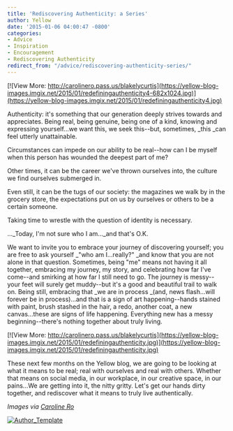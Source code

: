 ```yaml
---
title: 'Rediscovering Authenticity: a Series'
author: Yellow
date: '2015-01-06 04:00:47 -0800'
categories:
- Advice
- Inspiration
- Encouragement
- Rediscovering Authenticity
redirect_from: "/advice/rediscovering-authenticity-series/"
---
```


[![View More: http://carolinero.pass.us/blakelycurtis](https://yellow-blog-images.imgix.net/2015/01/redefiningauthenticity4-682x1024.jpg)](https://yellow-blog-images.imgix.net/2015/01/redefiningauthenticity4.jpg)

Authenticity: it's something that our generation deeply strives towards and appreciates. Being real, being genuine, being one of a kind, knowing and expressing yourself...we want this, we seek this--but, sometimes, _this _can feel utterly unattainable.

Circumstances can impede on our ability to be real--how can I be myself when this person has wounded the deepest part of me?

Other times, it can be the career we've thrown ourselves into, the culture we find ourselves submerged in.

Even still, it can be the tugs of our society: the magazines we walk by in the grocery store, the expectations put on us by ourselves or others to be a certain someone.

Taking time to wrestle with the question of identity is necessary.

..._Today, I'm not sure who I am..._and that's O.K.

We want to invite you to embrace your journey of discovering yourself; you are free to ask yourself _"who am I...really?" _and know that you are not alone in that question. Sometimes, being "me" means not having it all together, embracing my journey, my story, and celebrating how far I've come--and smirking at how far I still need to go. The journey is messy--your feet will surely get muddy--but it's a good and beautiful trail to walk on. Being still, embracing that _we are in process _(and, news flash...will forever be in process)...and that is a sign of art happening--hands stained with paint, brush stashed in the hair, a redo, another coat, a new canvas...these are signs of life happening. Everything new has a messy beginning--there's nothing together about truly living.

[![View More: http://carolinero.pass.us/blakelycurtis](https://yellow-blog-images.imgix.net/2015/01/redefiningauthenticity.jpg)](https://yellow-blog-images.imgix.net/2015/01/redefiningauthenticity.jpg)

These next few months on the Yellow blog, we are going to be looking at what it means to be real; real with ourselves and real with others. Whether that means on social media, in our workplace, in our creative space, in our pains...We are getting into it, the nitty gritty. Let's get our hands dirty together, and rediscover what it means to truly live authentically.

_Images via [Caroline Ro](http://carolinero.com)_

[![Author_Template](https://yellow-blog-images.imgix.net/2015/01/Author_Template1.jpg)](https://yellow-blog-images.imgix.net/2015/01/Author_Template1.jpg)
